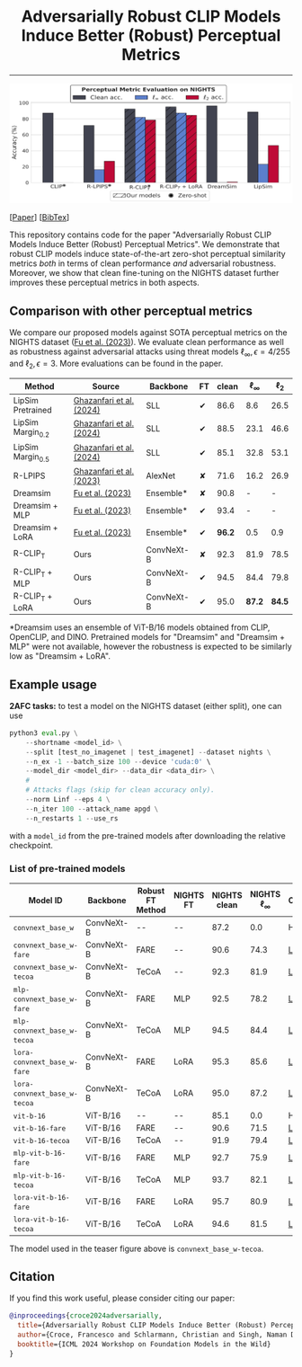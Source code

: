 <div align="center">

<h1>Adversarially Robust CLIP Models Induce Better (Robust) Perceptual Metrics</h3>
</div>

---------------------------------

<p align="center">
    <img src="teaser.jpeg" width="800">
</p>

[[Paper](https://openreview.net/forum?id=e3scLKNiNg&noteId=e3scLKNiNg)] [[BibTex](#citation)]

This repository contains code for the paper "Adversarially Robust CLIP Models Induce Better (Robust) Perceptual
Metrics".
We demonstrate that robust CLIP models induce state-of-the-art zero-shot perceptual similarity metrics _both_ in terms
of clean performance _and_ adversarial robustness. Moreover, we show that clean fine-tuning on the NIGHTS dataset
further improves these perceptual metrics in both aspects.

## Comparison with other perceptual metrics

We compare our proposed models against SOTA perceptual metrics on the NIGHTS
dataset ([Fu et al. (2023)](https://dreamsim-nights.github.io)).
We evaluate clean performance as well as robustness against adversarial attacks using threat models 
$\ell_\infty, \epsilon=4/255$ and $\ell_2, \epsilon=3$. More evaluations can be found in the paper.

| Method                      | Source                                                                | Backbone   | FT       | clean    | $\ell_\infty$ | $\ell_2$ |
|-----------------------------|-----------------------------------------------------------------------|------------|----------|----------|---------------|----------|
| LipSim Pretrained           | [Ghazanfari et al. (2024)](https://github.com/SaraGhazanfari/lipsim)  | SLL        | &#x2714; | 86.6     | 8.6           | 26.5     |
| LipSim Margin<sub>0.2</sub> | [Ghazanfari et al. (2024)](https://github.com/SaraGhazanfari/lipsim)  | SLL        | &#x2714; | 88.5     | 23.1          | 46.6     |
| LipSim Margin<sub>0.5</sub> | [Ghazanfari et al. (2024)](https://github.com/SaraGhazanfari/lipsim)  | SLL        | &#x2714; | 85.1     | 32.8          | 53.1     |
| R-LPIPS                     | [Ghazanfari et al. (2023)](https://github.com/SaraGhazanfari/R-LPIPS) | AlexNet    | &#x2718; | 71.6     | 16.2          | 26.9     |
| Dreamsim                    | [Fu et al. (2023)](https://dreamsim-nights.github.io)                 | Ensemble*  | &#x2718; | 90.8     | -             | -        |
| Dreamsim + MLP              | [Fu et al. (2023)](https://dreamsim-nights.github.io)                 | Ensemble*  | &#x2714; | 93.4     | -             | -        |
| Dreamsim + LoRA             | [Fu et al. (2023)](https://dreamsim-nights.github.io)                 | Ensemble*  | &#x2714; | **96.2** | 0.5           | 0.9      |
| R-CLIP<sub>T</sub>          | Ours                                                                  | ConvNeXt-B | &#x2718; | 92.3     | 81.9          | 78.5     |
| R-CLIP<sub>T</sub> + MLP    | Ours                                                                  | ConvNeXt-B | &#x2714; | 94.5     | 84.4          | 79.8     |
| R-CLIP<sub>T</sub> + LoRA   | Ours                                                                  | ConvNeXt-B | &#x2714; | 95.0     | **87.2**      | **84.5** |

*Dreamsim uses an ensemble of ViT-B/16 models obtained from CLIP, OpenCLIP, and DINO. Pretrained models for 
"Dreamsim" and "Dreamsim + MLP" were not available, however the robustness is expected to be similarly low as "Dreamsim +
LoRA".

## Example usage

**2AFC tasks:** to test a model on the NIGHTS dataset (either split), one can use

```python
python3 eval.py \
	--shortname <model_id> \
	--split [test_no_imagenet | test_imagenet] --dataset nights \
	--n_ex -1 --batch_size 100 --device 'cuda:0' \
	--model_dir <model_dir> --data_dir <data_dir> \
	#
	# Attacks flags (skip for clean accuracy only).
	--norm Linf --eps 4 \
	--n_iter 100 --attack_name apgd \
	--n_restarts 1 --use_rs
```

with a `model_id` from the pre-trained models after downloading the relative checkpoint.

### List of pre-trained models

| Model ID                     | Backbone   | Robust FT Method | NIGHTS FT | NIGHTS clean | NIGHTS $\ell_\infty$ | Checkpoint                                                              |
|------------------------------|------------|------------------|-----------|--------------|----------------------|-------------------------------------------------------------------------|
| `convnext_base_w`            | ConvNeXt-B | --               | --        | 87.2         | 0.0                  | HF                                                                      |
| `convnext_base_w-fare`       | ConvNeXt-B | FARE             | --        | 90.6         | 74.3                 | [Link](https://nc.mlcloud.uni-tuebingen.de/index.php/s/GCPXBDEE5PoCngy) |
| `convnext_base_w-tecoa`      | ConvNeXt-B | TeCoA            | --        | 92.3         | 81.9                 | [Link](https://nc.mlcloud.uni-tuebingen.de/index.php/s/zHKCC9aS7rf4qCt) |
| `mlp-convnext_base_w-fare`   | ConvNeXt-B | FARE             | MLP       | 92.5         | 78.2                 | [Link](https://nc.mlcloud.uni-tuebingen.de/index.php/s/Fb73e3i2PmWfwpN) |
| `mlp-convnext_base_w-tecoa`  | ConvNeXt-B | TeCoA            | MLP       | 94.5         | 84.4                 | [Link](https://nc.mlcloud.uni-tuebingen.de/index.php/s/2beeHj3DZNDbswZ) |
| `lora-convnext_base_w-fare`  | ConvNeXt-B | FARE             | LoRA      | 95.3         | 85.6                 | [Link](https://nc.mlcloud.uni-tuebingen.de/index.php/s/LxWHf7x9r3rXHPA) |
| `lora-convnext_base_w-tecoa` | ConvNeXt-B | TeCoA            | LoRA      | 95.0         | 87.2                 | [Link](https://nc.mlcloud.uni-tuebingen.de/index.php/s/f3dJ44YJkeY47Bj) |
| `vit-b-16`                   | ViT-B/16   | --               | --        | 85.1         | 0.0                  | HF                                                                      |
| `vit-b-16-fare`              | ViT-B/16   | FARE             | --        | 90.6         | 71.5                 | [Link](https://nc.mlcloud.uni-tuebingen.de/index.php/s/fg7JHQzASiNnxCg) |
| `vit-b-16-tecoa`             | ViT-B/16   | TeCoA            | --        | 91.9         | 79.4                 | [Link](https://nc.mlcloud.uni-tuebingen.de/index.php/s/ZBkmbMrAwgfeeSa) |
| `mlp-vit-b-16-fare`          | ViT-B/16   | FARE             | MLP       | 92.7         | 75.9                 | [Link](https://nc.mlcloud.uni-tuebingen.de/index.php/s/yYSM3pd7acJGZRq) |
| `mlp-vit-b-16-tecoa`         | ViT-B/16   | TeCoA            | MLP       | 93.7         | 82.1                 | [Link](https://nc.mlcloud.uni-tuebingen.de/index.php/s/BLL8c8DbBxX8RsB) |
| `lora-vit-b-16-fare`         | ViT-B/16   | FARE             | LoRA      | 95.7         | 80.9                 | [Link](https://nc.mlcloud.uni-tuebingen.de/index.php/s/jNwtQKK3oareL83) |
| `lora-vit-b-16-tecoa`        | ViT-B/16   | TeCoA            | LoRA      | 94.6         | 81.5                 | [Link](https://nc.mlcloud.uni-tuebingen.de/index.php/s/6aG2kPbpqCjodic) |

The model used in the teaser figure above is `convnext_base_w-tecoa`.

## Citation

If you find this work useful, please consider citing our paper:

```bibtex
@inproceedings{croce2024adversarially,
  title={Adversarially Robust CLIP Models Induce Better (Robust) Perceptual Metrics},
  author={Croce, Francesco and Schlarmann, Christian and Singh, Naman Deep and Hein, Matthias},
  booktitle={ICML 2024 Workshop on Foundation Models in the Wild}
}
```